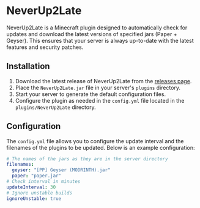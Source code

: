 # NeverUp2Late

NeverUp2Late is a Minecraft plugin designed to automatically check for updates and download the latest versions of specified jars (Paper + Geyser). This ensures that your server is always up-to-date with the latest features and security patches.

## Installation

1. Download the latest release of NeverUp2Late from the [releases page](https://github.com/nurkert/NeverUp2Late/releases).
2. Place the `NeverUp2Late.jar` file in your server's `plugins` directory.
3. Start your server to generate the default configuration files.
4. Configure the plugin as needed in the `config.yml` file located in the `plugins/NeverUp2Late` directory.

## Configuration

The `config.yml` file allows you to configure the update interval and the filenames of the plugins to be updated. Below is an example configuration:

```yaml
# The names of the jars as they are in the server directory
filenames:
  geyser: "[PP] Geyser (MODRINTH).jar"
  paper: "paper.jar"
# Check interval in minutes
updateInterval: 30
# Ignore unstable builds
ignoreUnstable: true
```